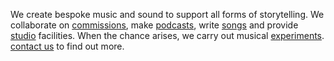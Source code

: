 We create bespoke music and sound to support all forms of storytelling.   We collaborate on [commissions](commissions.html), make  [podcasts](podcasts.html), write [songs](songs.html) and provide [studio](studio.html) facilities. When the chance arises, we carry out musical [experiments](experiments.html). [contact us](contact.html) to find out more.

